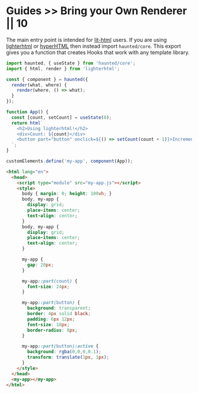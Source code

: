 # Guides >> Bring your Own Renderer || 10

<style data-helmet>
  html { --playground-ide-height: 420px; } /* lol you said 420 */
</style>

The main entry point is intended for [lit-html](https://github.com/Polymer/lit-html) users. If you are using [lighterhtml](https://github.com/WebReflection/lighterhtml) or [hyperHTML](https://github.com/WebReflection/hyperHTML) then instead import `haunted/core`. This export gives you a function that creates Hooks that work with any template library.

```js playground lighterhtml my-app.js
import haunted, { useState } from 'haunted/core';
import { html, render } from 'lighterhtml';

const { component } = haunted({
  render(what, where) {
    render(where, () => what);
  }
});

function App() {
  const [count, setCount] = useState(0);
  return html`
    <h2>Using lighterhtml!</h2>
    <div>Count: ${count}</div>
    <button part="button" onclick=${() => setCount(count + 1)}>Increment</button>
  `;
}

customElements.define('my-app', component(App));
```

```html playground-file lighterhtml index.html
<html lang="en">
  <head>
    <script type="module" src="my-app.js"></script>
    <style>
      body { margin: 0; height: 100vh; }
      body, my-app {
        display: grid;
        place-items: center;
        text-align: center;
      }
      body, my-app {
        display: grid;
        place-items: center;
        text-align: center;
      }

      my-app {
        gap: 20px;
      }

      my-app::part(count) {
        font-size: 24px;
      }

      my-app::part(button) {
        background: transparent;
        border: 4px solid black;
        padding: 6px 12px;
        font-size: 18px;
        border-radius: 8px;
      }

      my-app::part(button):active {
        background: rgba(0,0,0,0.1);
        transform: translate(1px, 1px);
      }
    </style>
  </head>
  <my-app></my-app>
</html>
```
